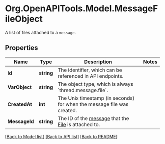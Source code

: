 # Org.OpenAPITools.Model.MessageFileObject
A list of files attached to a `message`.

## Properties

Name | Type | Description | Notes
------------ | ------------- | ------------- | -------------
**Id** | **string** | The identifier, which can be referenced in API endpoints. | 
**VarObject** | **string** | The object type, which is always &#x60;thread.message.file&#x60;. | 
**CreatedAt** | **int** | The Unix timestamp (in seconds) for when the message file was created. | 
**MessageId** | **string** | The ID of the [message](/docs/api-reference/messages) that the [File](/docs/api-reference/files) is attached to. | 

[[Back to Model list]](../README.md#documentation-for-models) [[Back to API list]](../README.md#documentation-for-api-endpoints) [[Back to README]](../README.md)

